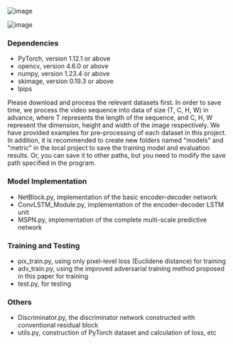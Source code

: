 
![image](Images/EDLSTM.png) 
 
![image](Images/KTH.png)

### Dependencies
* PyTorch, version 1.12.1 or above
* opencv, version 4.6.0 or above
* numpy, version 1.23.4 or above
* skimage, version 0.19.3 or above
* lpips

Please download and process the relevant datasets first. In order to save time, we process the video sequence into data of size (T, C, H, W) in advance, where T represents the length of the sequence, and C, H, W represent the dimension, height and width of the image respectively. We have provided examples for pre-processing of each dataset in this project. In addition, it is recommended to create new folders named "models" and "metric" in the local project to save the training model and evaluation results. Or, you can save it to other paths, but you need to modify the save path specified in the program.

### Model Implementation
* NetBlock.py, implementation of the basic encoder-decoder network
* ConvLSTM_Module.py, implementation of the encoder-decoder LSTM unit
* MSPN.py, implementation of the complete multi-scale predictive network

### Training and Testing
* pix_train.py, using only pixel-level loss (Euclidene distance) for training
* adv_train.py, using the improved adversarial training method proposed in this paper for training
* test.py, for testing

### Others
* Discriminator.py, the discriminator network constructed with conventional residual block
* utils.py, construction of PyTorch dataset and calculation of loss, etc















